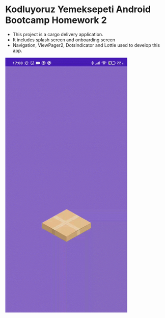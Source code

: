 # Kodluyoruz Yemeksepeti Android Bootcamp Homework 2

- This project is a cargo delivery application. 
- It includes splash screen and onboarding screen
- Navigation, ViewPager2, DotsIndicator and Lottie used to develop this app.

<div>
<img src=https://github.com/Yemeksepeti-Mobil-Android-Bootcamp/android-viewpager-kkaansrky/blob/main/SS/screenrecord.gif  width="383" height="800"/>                                                                                                           
</div>
